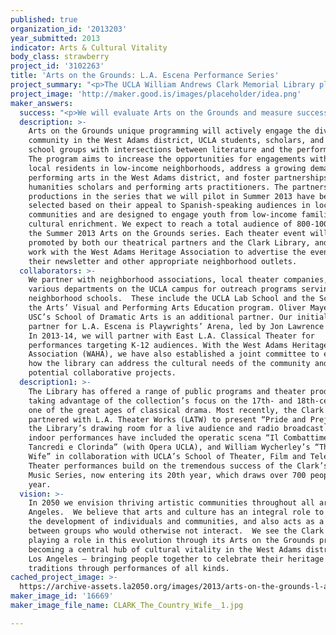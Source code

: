 ```yaml
---
published: true
organization_id: '2013203'
year_submitted: 2013
indicator: Arts & Cultural Vitality
body_class: strawberry
project_id: '3102263'
title: 'Arts on the Grounds: L.A. Escena Performance Series'
project_summary: "<p>The UCLA William Andrews Clark Memorial Library plans to transform community engagement with the arts, and in particular with the Hispanic tradition of classical theater through a series called L.A. Escena,  part of the Clark Library’s Arts on the Grounds project.  Arts on the Grounds is the first stage of a larger strategy for engaging lower-income and diverse communities from the West Adams neighborhood of Los Angeles. Our initial strategy for increasing engagement will begin with a performance program set in the Clark Library’s five acres of gardens, public spaces, outdoor “rooms,” and lawns. Performances will target local audiences through modern interpretations of classical texts, bilingual productions and adaptations of Spanish plays, and family-friendly productions. </p>\r\n\r\n<p>This initiative will open in June 2013 with L.A. Escena. Focusing on classical theater in Spanish and adaptations for Los Angeles audiences, this series will extend the Clark Library’s reach, inspiring artists and audiences to explore plays from the Hispanic tradition, and particularly Spain’s Golden Age, in bilingual formats and outdoor performances. As a first step in introducing broader audiences to this body of work, Playwrights’ Arena, spearheaded by Jon Lawrence Rivera, will commission notable local playwrights active in the Latino community to adapt classics of the Spanish Golden Age for contemporary Los Angeles audiences. The series will launch with a festival of staged readings designed to introduce audiences to the treasures of Lope de Vega, Cervantes, Sor Juana Inés de la Cruz and more. Playwrights include Oliver Mayer, Velina Hasu Houston, and Luis Alfaro. Renowned actors will present scenes of their adaptations this summer, to be followed by one or more full productions in Summer 2014. </p>\r\n\r\n<p>The UCLA Clark Library is located in the ethnically and economically diverse community of West Adams, one of the oldest neighborhoods in Los Angeles, with multiple Historic Preservation Overlay Zones.  The community includes Latino, white, African-American, Asian, Pacific Islander, and Native American residents, ranging from wealthy to low-income, and is a center of African-American gay life. West Adams thus embodies the racial, economic and social diversity of L.A. </p>\r\n\r\n<p>Despite its central location and partial gentrification, however, the neighborhood is still far removed from much of the cultural activity in Los Angeles. We plan to remedy this through the Arts on the Grounds initiative which will welcome residents to outdoor performances, particularly encouraging the exploration of the city’s Hispanic heritage.</p>\r\n"
project_image: 'http://maker.good.is/images/placeholder/idea.png'
maker_answers:
  success: "<p>We will evaluate Arts on the Grounds and measure success in three ways: </p>\r\n<p>1)\tAudience attendance and feedback: The Clark Library conducts surveys with audiences at events to learn about their reactions to performances, accessibility of our programs, and their suggestions for future programming. We also collect data on the number of attendees.</p>\r\n<p>2)\tPartner response: We interview partners about their experience in the collaboration, troubleshoot during a season, and build their recommendations into development of new collaborative efforts. The Clark Library also measures the success of partnerships by interest from new partners.</p>\r\n<p>3)\tOperational assessment: The library periodically conducts assessments of programs by debriefing with Clark Library staff, reviewing audience surveys, and analyzing attendance statistics. These are generally annual evaluations that guide a process to identify shortcomings of past events and programs and develop strategies to improve implementation. </p>\r\n<p>Additional assessments will come from interviews with neighborhood groups and school representatives from the West Adams district. The overall success of this initiative will be measured by the number of attendees and media hits of the pilot season.</p> "
  description: >-
    Arts on the Grounds unique programming will actively engage the diverse
    community in the West Adams district, UCLA students, scholars, and K-12
    school groups with intersections between literature and the performing arts.
    The program aims to increase the opportunities for engagements with art for
    local residents in low-income neighborhoods, address a growing demand for
    performing arts in the West Adams district, and foster partnerships between
    humanities scholars and performing arts practitioners. The partners and
    productions in the series that we will pilot in Summer 2013 have been
    selected based on their appeal to Spanish-speaking audiences in local
    communities and are designed to engage youth from low-income families in
    cultural enrichment. We expect to reach a total audience of 800-1000 during
    the Summer 2013 Arts on the Grounds series. Each theater event will be
    promoted by both our theatrical partners and the Clark Library, and we will
    work with the West Adams Heritage Association to advertise the events in
    their newsletter and other appropriate neighborhood outlets. 
  collaborators: >-
    We partner with neighborhood associations, local theater companies, and
    various departments on the UCLA campus for outreach programs serving
    neighborhood schools.  These include the UCLA Lab School and the School of
    the Arts’ Visual and Performing Arts Education program. Oliver Mayer of
    USC’s School of Dramatic Arts is an additional partner. Our initial theater
    partner for L.A. Escena is Playwrights’ Arena, led by Jon Lawrence Rivera. 
    In 2013-14, we will partner with East L.A. Classical Theater for
    performances targeting K-12 audiences. With the West Adams Heritage
    Association (WAHA), we have also established a joint committee to explore
    how the library can address the cultural needs of the community and
    potential collaborative projects. 
  description1: >-
    The Library has offered a range of public programs and theater productions,
    taking advantage of the collection’s focus on the 17th- and 18th-century,
    one of the great ages of classical drama. Most recently, the Clark Library
    partnered with L.A. Theater Works (LATW) to present “Pride and Prejudice” in
    the Library’s drawing room for a live audience and radio broadcast. Other
    indoor performances have included the operatic scena “Il Combattimento di
    Tancredi e Clorinda” (with Opera UCLA), and William Wycherley’s “The Country
    Wife” in collaboration with UCLA’s School of Theater, Film and Television.
    Theater performances build on the tremendous success of the Clark’s Chamber
    Music Series, now entering its 20th year, which draws over 700 people each
    year. 
  vision: >-
    In 2050 we envision thriving artistic communities throughout all area of Los
    Angeles.  We believe that arts and culture has an integral role to play in
    the development of individuals and communities, and also acts as a bridge
    between groups who would otherwise not interact.  We see the Clark Library
    playing a role in this evolution through its Arts on the Grounds program by
    becoming a central hub of cultural vitality in the West Adams district of
    Los Angeles – bringing people together to celebrate their heritage and
    traditions through performances of all kinds.
cached_project_image: >-
  https://archive-assets.la2050.org/images/2013/arts-on-the-grounds-l-a-escena-performance-series/maker.good.is/images/placeholder/idea.png
maker_image_id: '16669'
maker_image_file_name: CLARK_The_Country_Wife__1.jpg

---
```

